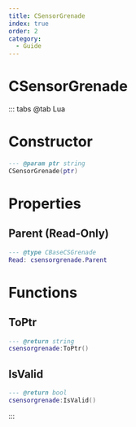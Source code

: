 ```yaml
---
title: CSensorGrenade
index: true
order: 2
category:
  - Guide
---
```


# CSensorGrenade

::: tabs
@tab Lua
# Constructor
```lua
--- @param ptr string
CSensorGrenade(ptr)
```
# Properties
## Parent (Read-Only)
```lua
--- @type CBaseCSGrenade
Read: csensorgrenade.Parent
```
# Functions
## ToPtr
```lua
--- @return string
csensorgrenade:ToPtr()
```
## IsValid
```lua
--- @return bool
csensorgrenade:IsValid()
```

:::
